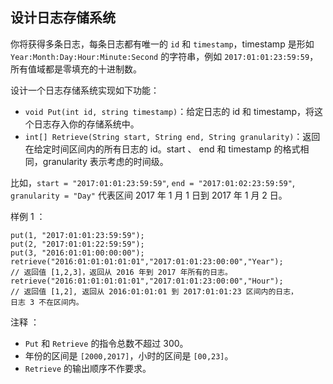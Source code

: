 ## 设计日志存储系统

你将获得多条日志，每条日志都有唯一的 `id` 和 `timestamp`，timestamp 是形如 `Year:Month:Day:Hour:Minute:Second` 的字符串，例如 `2017:01:01:23:59:59`，所有值域都是零填充的十进制数。

设计一个日志存储系统实现如下功能：

* `void Put(int id, string timestamp)`：给定日志的 id 和 timestamp，将这个日志存入你的存储系统中。
* `int[] Retrieve(String start, String end, String granularity)`：返回在给定时间区间内的所有日志的 id。start 、 end 和 timestamp 的格式相同，granularity 表示考虑的时间级。

比如，`start = "2017:01:01:23:59:59"`, `end = "2017:01:02:23:59:59"`, `granularity = "Day"` 代表区间 2017 年 1 月 1 日到 2017 年 1 月 2 日。

样例 1 ：

```
put(1, "2017:01:01:23:59:59");
put(2, "2017:01:01:22:59:59");
put(3, "2016:01:01:00:00:00");
retrieve("2016:01:01:01:01:01","2017:01:01:23:00:00","Year");
// 返回值 [1,2,3]，返回从 2016 年到 2017 年所有的日志。
retrieve("2016:01:01:01:01:01","2017:01:01:23:00:00","Hour");
// 返回值 [1,2], 返回从 2016:01:01:01 到 2017:01:01:23 区间内的日志，
日志 3 不在区间内。
```

注释 ：

* `Put` 和 `Retrieve` 的指令总数不超过 300。
* 年份的区间是 `[2000,2017]`，小时的区间是 `[00,23]`。
* `Retrieve` 的输出顺序不作要求。
